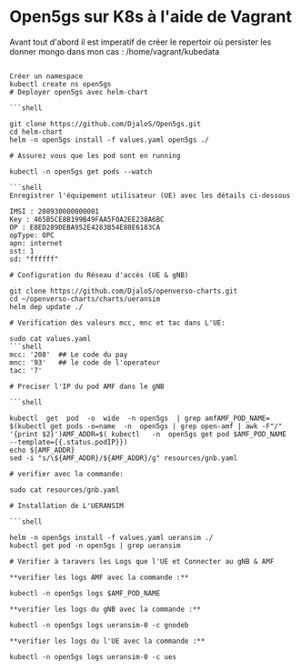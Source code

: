 
# Open5gs sur K8s à l'aide de Vagrant 

Avant tout d'abord il est imperatif de créer le repertoir où persister les donner mongo dans mon cas : /home/vagrant/kubedata

```shell

Créer un namespace
kubectl create ns open5gs
# Deployer open5gs avec helm-chart

```shell

git clone https://github.com/DjaloS/Open5gs.git
cd helm-chart
helm -n open5gs install -f values.yaml open5gs ./

# Assurez vous que les pod sont en running 

kubectl -n open5gs get pods --watch

```shell
Enregistrer l'équipement utilisateur (UE) avec les détails ci-dessous 

IMSI : 208930000000001
Key : 465B5CE8B199B49FAA5F0A2EE238A6BC
OP : E8ED289DEBA952E4283B54E88E6183CA
opType: OPC
apn: internet
sst: 1
sd: "ffffff"

# Configuration du Réseau d'accès (UE & gNB)

git clone https://github.com/DjaloS/openverso-charts.git
cd ~/openverso-charts/charts/ueransim
helm dep update ./

# Verification des valeurs mcc, mnc et tac dans L'UE:

sudo cat values.yaml
```shell
mcc: '208'  ## Le code du pay
mnc: '93'   ## le code de l'operateur
tac: '7'

# Preciser l'IP du pod AMF dans le gNB

```shell

kubectl  get  pod  -o  wide  -n open5gs  | grep amfAMF_POD_NAME= $(kubectl get pods -o=name  -n  open5gs | grep open-amf | awk -F"/" '{print $2}')AMF_ADDR=$( kubectl   -n  open5gs get pod $AMF_POD_NAME  --template={{.status.podIP}})
echo ${AMF_ADDR}
sed -i "s/\${AMF_ADDR}/${AMF_ADDR}/g" resources/gnb.yaml

# verifier avec la commande:

sudo cat resources/gnb.yaml

# Installation de L'UERANSIM

```shell

helm -n open5gs install -f values.yaml ueransim ./
kubectl get pod -n open5gs | grep ueransim

# Verifier à taravers les Logs que l'UE et Connecter au gNB & AMF

**verifier les logs AMF avec la commande :**

kubectl -n open5gs logs $AMF_POD_NAME

**verifier les logs du gNB avec la commande :**

kubectl -n open5gs logs ueransim-0 -c gnodeb

**verifier les logs du l'UE avec la commande :**

kubectl -n open5gs logs ueransim-0 -c ues






